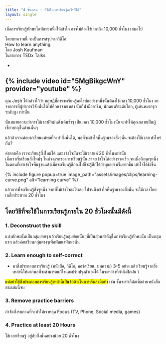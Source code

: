 ```yaml
---
title: "4 ขั้นตอน : ที่ใช้ในการเรียนรู้อะไรก็ได้"
layout: single
---
```


เมื่อการเรียนรู้ทักษะใดทักษะหนึ่งให้เข้าใจ อาจไม่ต้องใช้เวลาถึง 10,000 ชั่วโมง เสมอไป

โดยบทความนี้ จะเป็นการสรุปจากวิดีโอ \
How to learn anything \
โดย Josh Kaufman \
ในรายการ TEDx Talks

-
{% include video id="5MgBikgcWnY" provider="youtube" %} 
-

คุณ Josh ได้กล่าวไว้ว่า ทฤษฎีที่การจะเรียนรู้อะไรสักอย่างหนึ่งนั้นต้องใช้เวลา 10,000 ชั่วโมง มาจากการที่ผู้ทำการวิจัยนั้นได้ไปศึกษาจากเหล่า นักกีฬามืออาชีพ, นักดนตรีระดับโลก, ผู้เล่นหมากรุกระดับสูง เท่านั้น

นั่นหมายความว่าการใช้เวลาฝึกฝนสิ่งเดิมซ้ำๆ เป็นเวลา 10,000 ชั่วโมงนั้นจะทำให้คุณกลายเป็นผู้เชี่ยวชาญในด้านนั้นๆ

แล้วถ้าเราแค่อยากเรียนแค่พอที่จะทำสิ่งนั้นได้, พอที่จะเข้าใจพื้นฐานของสิ่งๆนั้น จะต้องใช้เวลาเท่าไหร่กัน?

คำตอบคือ เราจะเรียนรู้สิ่งใหม่ได้ และ เข้าใจมันจะใช้เวลาแค่ 20 ชั่วโมงเท่านั้น \
เมื่อเราเริ่มเรียนสิ่งใหม่ๆ ในช่วงแรกของการเรียนรู้นั้นเราจะเข้าใจได้อย่างรวดเร็ว จนเมื่อถึงจุดๆหนึ่ง ในตอนที่เราเข้าใจพื้นฐานแล้วเมื่อจะเรียนรู้ลึกลงไปก็จะรู้สึกได้ว่าทุกอย่างเริ่มยากขึ้น เข้าใจได้ช้าขึ้น

{% include figure popup=true image_path="assets/images/clips/learning-curve.png" alt="learning curve" %}

แล้วการที่จะเรียนรู้สิ่งๆหนึ่ง จากที่ไม่เข้าใจอะไรเลย ไปจนถึงเข้าใจพื้นฐานของสิ่งนั้น จะใช้เวลาโดยเฉลี่ยประมาณ 20 ชั่วโมง

## โดยวิธีที่จะใช้ในการเรียนรู้ภายใน 20 ชั่วโมงนั้นมีดังนี้

### 1. Deconstruct the skill
แบ่งทักษะนั้นเป็นกลุ่มย่อยๆ แล้วเรียนรู้กลุ่มย่อยนั้นๆที่เป็นส่วนสำคัญในการเรียนรู้ทักษะนั้น เป็นกลุ่มแรก แล้วค่อยเรียนกลุ่มต่างๆเพื่อพัฒนาทักษะนั้น

### 2. Learn enough to self-correct
- หาสิ่งประกอบการเรียนรู้ (หนังสือ, วีดีโอ, คอร์สเรียน, บทความ) 3-5 อย่าง แล้วเรียนรู้จากสิ่งเหล่านี้ให้มากพอที่จะสามารถแก้ไขและปรับปรุงตัวเองได้ ในระหว่างที่กำลังฝึกฝน \

<mark>แต่อย่าใช้สิ่งประกอบการเรียนรู้เหล่านี้เป็นข้ออ้างในการเริ่มลงมือทำ</mark>
เช่น ชั้นจะทำก็ต่อเมื่ออ่านหนังสือสามเล่มนี้จบ

### 3. Remove practice barriers
กำจัดสิ่งรบกวนที่จะทำให้เราหลุด Focus (TV, Phone, Social media, games)

### 4. Practice at least 20 Hours 
ใช้เวลาเรียนรู้ อยู่กับสิ่งนั้นอย่างน้อย 20 ชั่วโมง


